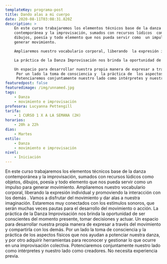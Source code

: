 ```yaml
---
templateKey: programa-post
title: Dando alas a mi cuerpo
date: 2020-08-11T03:08:31.820Z
description: >
    En este curso trabajaremos los elementos técnicos base de la danza
    contemporánea y la improvisación, sumados con recursos lúdicos  como objetos,
    dibujos, poesía y todo elemento que nos pueda servir como  un impulso para
    generar movimiento. 

    Ampliaremos nuestro vocabulario corporal, liberando  la expresión individual y promoviendo la interacción con los demás . Vamos a disfrutar del movimiento y dar alas a nuestra imaginación. Estaremos muy conectados con los estímulos sonoros, que serán muchas veces pautas para el desarrollo del movimiento o acción.

    La práctica de la Danza Improvisación nos brinda la oportunidad de ser conscientes del momento presente, tomar decisiones y actuar. 

    Un espacio para desarrollar nuestra propia manera de expresar a través del movimiento y compartirla con los demás. 
     Por un lado la toma de consciencia y  la práctica de  los aspectos físicos  que nos ayudan a potenciar nuestra danza, y por otro adquirir herramientas para reconocer y gestionar lo que ocurre en una improvisación colectiva. 
     Potenciaremos conjuntamente nuestro lado como intérpretes y nuestro lado como creadores. No necesita experiencia previa.
featuredpost: false
featuredimage: /img/unnamed.jpg
tags:
    - Danza
    - movimiento e improvisación
profesora: Lucyanna Pettengill
tarifa:
    - 1 CURSO 1 X A LA SEMANA (2H)
horarios:
    - 20h a 22h
dias:
    - Martes
estilo:
    - Danza
    - movimiento e improvisación
nivel:
    - Iniciación
---
```


En este curso trabajaremos los elementos técnicos base de la danza contemporánea y la improvisación, sumados con recursos lúdicos como objetos, dibujos, poesía y todo elemento que nos pueda servir como un impulso para generar movimiento.
Ampliaremos nuestro vocabulario corporal, liberando la expresión individual y promoviendo la interacción con los demás . Vamos a disfrutar del movimiento y dar alas a nuestra imaginación. Estaremos muy conectados con los estímulos sonoros, que serán muchas veces pautas para el desarrollo del movimiento o acción.
La práctica de la Danza Improvisación nos brinda la oportunidad de ser conscientes del momento presente, tomar decisiones y actuar.
Un espacio para desarrollar nuestra propia manera de expresar a través del movimiento y compartirla con los demás.
Por un lado la toma de consciencia y la práctica de los aspectos físicos que nos ayudan a potenciar nuestra danza, y por otro adquirir herramientas para reconocer y gestionar lo que ocurre en una improvisación colectiva.
Potenciaremos conjuntamente nuestro lado como intérpretes y nuestro lado como creadores. No necesita experiencia previa.
